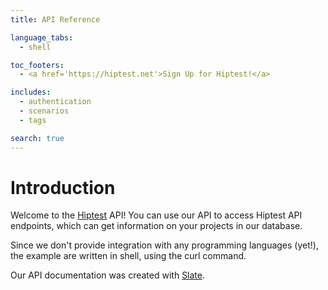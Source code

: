 ```yaml
---
title: API Reference

language_tabs:
  - shell

toc_footers:
  - <a href='https://hiptest.net'>Sign Up for Hiptest!</a>

includes:
  - authentication
  - scenarios
  - tags

search: true
---
```


# Introduction

Welcome to the <a href="https://hiptest.net">Hiptest</a> API! You can use our API to access Hiptest API endpoints, which can get information on your projects in our database.

Since we don't provide integration with any programming languages (yet!), the example are written in shell, using the curl command.

Our API documentation was created with [Slate](https://github.com/tripit/slate).
